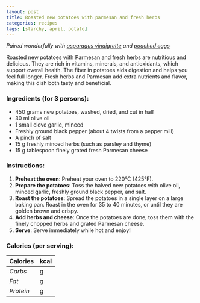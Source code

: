 ```yaml
---
layout: post
title: Roasted new potatoes with parmesan and fresh herbs
categories: recipes
tags: [starchy, april, potato]
---
```


*Paired wonderfully with <a href="/recipes/asparagus-vinaigrette">asparagus vinaigrette</a> and <a href="/recipes/poached-eggs">poached eggs</a>*

Roasted new potatoes with Parmesan and fresh herbs are nutritious and delicious. They are rich in vitamins, minerals, and antioxidants, which support overall health. The fiber in potatoes aids digestion and helps you feel full longer. Fresh herbs and Parmesan add extra nutrients and flavor, making this dish both tasty and beneficial.

### Ingredients (for 3 persons):
- 450 grams new potatoes, washed, dried, and cut in half
- 30 ml olive oil
- 1 small clove garlic, minced
- Freshly ground black pepper (about 4 twists from a pepper mill)
- A pinch of salt
- 15 g freshly minced herbs (such as parsley and thyme)
- 15 g tablespoon finely grated fresh Parmesan cheese

### Instructions:

1. **Preheat the oven**: Preheat your oven to 220°C (425°F).
2. **Prepare the potatoes**: Toss the halved new potatoes with olive oil, minced garlic, freshly ground black pepper, and salt.
3. **Roast the potatoes**: Spread the potatoes in a single layer on a large baking pan. Roast in the oven for 35 to 40 minutes, or until they are golden brown and crispy.
4. **Add herbs and cheese**: Once the potatoes are done, toss them with the finely chopped herbs and grated Parmesan cheese.
5. **Serve**: Serve immediately while hot and enjoy!

### Calories (per serving):

| **Calories** | kcal |
| ----------- | ----------- |
| *Carbs* | g |
| *Fat* | g |
| *Protein* | g |